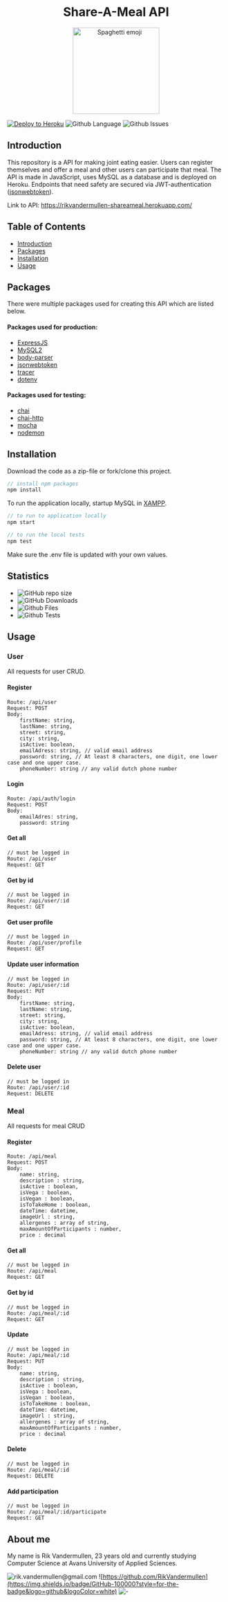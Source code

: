 
<h1 align="center">Share-A-Meal API</h1> 
<p align="center">
  <img width="200" src="https://img.icons8.com/emoji/344/spaghetti-emoji.png" alt="Spaghetti emoji">
</p>

[![Deploy to Heroku](https://github.com/RikVandermullen/programmeren-4-shareameal/actions/workflows/main.yml/badge.svg)](https://github.com/RikVandermullen/programmeren-4-shareameal/actions/workflows/main.yml)
![Github Language](https://img.shields.io/github/languages/top/RikVandermullen/programmeren-4-shareameal?color=informational)
![Github Issues](https://img.shields.io/github/issues/RikVandermullen/programmeren-4-shareameal?label=Issues&color=informational)

## Introduction
This repository is a API for making joint eating easier. Users can register themselves and offer a meal and other users can participate that meal. The API is made in JavaScript, uses MySQL as a database and is deployed on Heroku. Endpoints that need safety are secured via JWT-authentication ([jsonwebtoken](https://www.npmjs.com/package/jsonwebtoken)).

Link to API: https://rikvandermullen-shareameal.herokuapp.com/

## Table of Contents
* [Introduction](#introduction)
* [Packages](#packages)
* [Installation](#installation)
* [Usage](#usage)


## Packages
There were multiple packages used for creating this API which are listed below.

#### Packages used for production:
- [ExpressJS](https://expressjs.com/)
- [MySQL2](https://www.npmjs.com/package/mysql2)
- [body-parser](https://www.npmjs.com/package/body-parser)
- [jsonwebtoken](https://www.npmjs.com/package/jsonwebtoken)
- [tracer](https://www.npmjs.com/package/tracer)
- [dotenv](https://www.npmjs.com/package/dotenv)

#### Packages used for testing:
- [chai](https://www.chaijs.com/)
- [chai-http](https://www.chaijs.com/plugins/chai-http/)
- [mocha](https://mochajs.org/)
- [nodemon](https://www.npmjs.com/package/nodemon)

## Installation

Download the code as a zip-file or fork/clone this project.

```javascript
// install npm packages
npm install
```
To run the application locally, startup MySQL in [XAMPP](https://www.apachefriends.org/index.html). 
```javascript
// to run to application locally
npm start
```

```javascript
// to run the local tests
npm test
```

Make sure the .env file is updated with your own values.

## Statistics

- ![GitHub repo size](https://img.shields.io/github/repo-size/RikVandermullen/programmeren-4-shareameal?label=Total%20Size)
- ![GitHub Downloads](https://img.shields.io/badge/Downloads-0-blue)
- ![Github Files](https://img.shields.io/badge/Files-22-blue)
- ![Github Tests](https://img.shields.io/badge/Tests-100%25%20passed%2C%200%25%20failed-blue)

## Usage


### User
All requests for user CRUD.

#### Register
```
Route: /api/user
Request: POST
Body:
    firstName: string,
    lastName: string,
    street: string,
    city: string,
    isActive: boolean,
    emailAdress: string, // valid email address
    password: string, // At least 8 characters, one digit, one lower case and one upper case.
    phoneNumber: string // any valid dutch phone number
```

#### Login
```
Route: /api/auth/login
Request: POST
Body:
    emailAdres: string,
    password: string
```

#### Get all
```
// must be logged in
Route: /api/user
Request: GET
```

#### Get by id
```
// must be logged in
Route: /api/user/:id
Request: GET
```

#### Get user profile
```
// must be logged in
Route: /api/user/profile
Request: GET
```

#### Update user information
```
// must be logged in
Route: /api/user/:id
Request: PUT
Body:
    firstName: string,
    lastName: string,
    street: string,
    city: string,
    isActive: boolean,
    emailAdress: string, // valid email address
    password: string, // At least 8 characters, one digit, one lower case and one upper case.
    phoneNumber: string // any valid dutch phone number
```

#### Delete user
```
// must be logged in
Route: /api/user/:id
Request: DELETE
```

### Meal
All requests for meal CRUD

#### Register
```
Route: /api/meal
Request: POST
Body:
    name: string,
    description : string,
    isActive : boolean,
    isVega : boolean,
    isVegan : boolean,
    isToTakeHome : boolean,
    dateTime: datetime,
    imageUrl : string,
    allergenes : array of string,
    maxAmountOfParticipants : number,
    price : decimal
```

#### Get all
```
// must be logged in
Route: /api/meal
Request: GET
```

#### Get by id
```
// must be logged in
Route: /api/meal/:id
Request: GET
```

#### Update
```
// must be logged in
Route: /api/meal/:id
Request: PUT
Body:
    name: string,
    description : string,
    isActive : boolean,
    isVega : boolean,
    isVegan : boolean,
    isToTakeHome : boolean,
    dateTime: datetime,
    imageUrl : string,
    allergenes : array of string,
    maxAmountOfParticipants : number,
    price : decimal
```

#### Delete
```
// must be logged in
Route: /api/meal/:id
Request: DELETE
```

#### Add participation
```
// must be logged in
Route: /api/meal/:id/participate
Request: GET
```

## About me

My name is Rik Vandermullen, 23 years old and currently studying Computer Science at Avans University of Applied Sciences.

![rik.vandermullen@gmail.com](https://img.shields.io/badge/Gmail-D14836?style=for-the-badge&logo=gmail&logoColor=white)
![https://github.com/RikVandermullen](https://img.shields.io/badge/GitHub-100000?style=for-the-badge&logo=github&logoColor=white)
![-](https://img.shields.io/badge/LinkedIn-0077B5?style=for-the-badge&logo=linkedin&logoColor=white)
